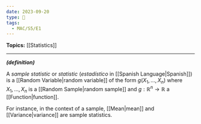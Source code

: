```yaml
---
date: 2023-09-20
type: 🧠
tags:
  - MAC/S5/E1
---
```


**Topics:** [[Statistics]]

---

_**(definition)**_

A _sample statistic_ or _statistic_ (_estadístico_ in [[Spanish Language|Spanish]]) is a [[Random Variable|random variable]] of the form $g(X_{1}, \dots, X_{n})$ where $X_{1}, \dots, X_{n}$ is a [[Random Sample|random sample]] and $g : \mathbb{R}^{n} \to \mathbb{R}$ a [[Function|function]].

For instance, in the context of a sample, [[Mean|mean]] and [[Variance|variance]] are sample statistics.
